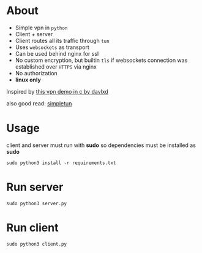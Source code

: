 About
==========

- Simple vpn in `python`
- Client + server
- Client routes all its traffic through `tun`
- Uses `websockets` as transport
- Can be used behind nginx for ssl
- No custom encryption, but builtin `tls` if websockets connection was established over `HTTPS` via nginx
- No authorization
- **linux only**

Inspired by [this vpn demo in c by davlxd](https://github.com/davlxd/simple-vpn-demo)

also good read: [simpletun](http://backreference.org/2010/03/26/tuntap-interface-tutorial/)

Usage
=====================

client and server must run with **sudo** so dependencies must be installed as **sudo**
```
sudo python3 install -r requirements.txt
````

Run server
==========

```
sudo python3 server.py
```

Run client
==========

```
sudo python3 client.py
```

